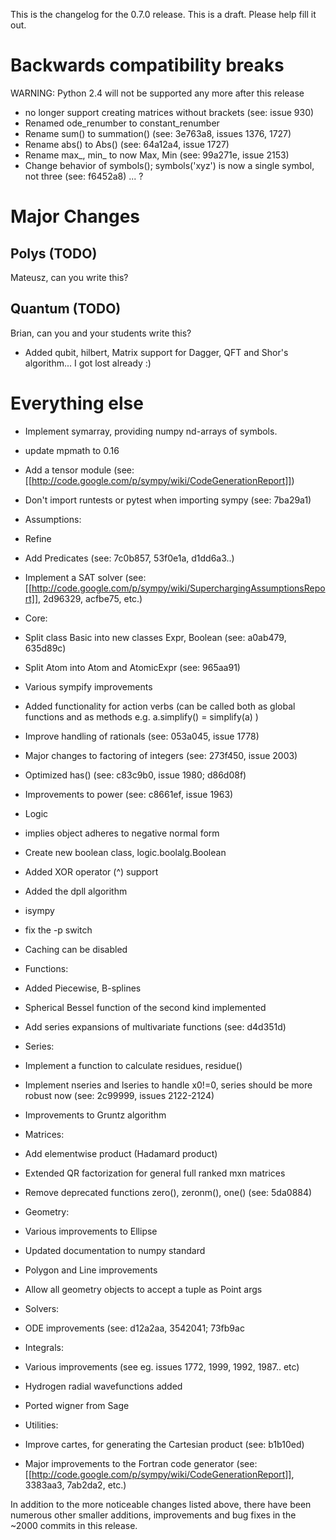 This is the changelog for the 0.7.0 release. This is a draft.  Please help fill it out.

# Backwards compatibility breaks
WARNING: Python 2.4 will not be supported any more after this release

* no longer support creating matrices without brackets (see: issue 930)
* Renamed ode_renumber to constant_renumber
* Rename sum() to summation() (see: 3e763a8, issues 1376, 1727)
* Rename abs() to Abs() (see: 64a12a4, issue 1727)
* Rename max_, min_ to now Max, Min (see: 99a271e, issue 2153)
* Change behavior of symbols(); symbols('xyz') is now a single symbol, not three (see: f6452a8)
... ?

# Major Changes
## Polys (TODO)
Mateusz, can you write this?
## Quantum (TODO)
Brian, can you and your students write this?
* Added qubit, hilbert, Matrix support for Dagger, QFT and Shor's algorithm... I got lost already :)

# Everything else

* Implement symarray, providing numpy nd-arrays of symbols.
* update mpmath to 0.16
* Add a tensor module (see: [[http://code.google.com/p/sympy/wiki/CodeGenerationReport]])
* Don't import runtests or pytest when importing sympy (see: 7ba29a1)

* Assumptions:
 * Refine 
 * Add Predicates (see: 7c0b857, 53f0e1a, d1dd6a3..)
 * Implement a SAT solver (see: [[http://code.google.com/p/sympy/wiki/SuperchargingAssumptionsReport]], 2d96329, acfbe75, etc.)

* Core:
 * Split class Basic into new classes Expr, Boolean (see: a0ab479, 635d89c)
 * Split Atom into Atom and AtomicExpr (see: 965aa91)
 * Various sympify improvements
 * Added functionality for action verbs (can be called both as global functions and as methods e.g. a.simplify() = simplify(a) )
 * Improve handling of rationals (see: 053a045, issue 1778)
 * Major changes to factoring of integers (see: 273f450, issue 2003)
 * Optimized has() (see: c83c9b0, issue 1980; d86d08f)
 * Improvements to power (see: c8661ef, issue 1963)

* Logic
 * implies object adheres to negative normal form
 * Create new boolean class, logic.boolalg.Boolean
 * Added XOR operator (^) support 
 * Added the dpll algorithm

* isympy
 * fix the -p switch
 * Caching can be disabled

* Functions:
 * Added Piecewise, B-splines
 * Spherical Bessel function of the second kind implemented
 * Add series expansions of multivariate functions (see: d4d351d)

* Series:
 * Implement a function to calculate residues, residue()
 * Implement nseries and lseries to handle x0!=0, series should be more robust now (see: 2c99999, issues 2122-2124)
 * Improvements to Gruntz algorithm

* Matrices:
 * Add elementwise product (Hadamard product)
 * Extended QR factorization for general full ranked mxn matrices
 * Remove deprecated functions zero(), zeronm(), one() (see: 5da0884)

* Geometry:
 * Various improvements to Ellipse
 * Updated documentation to numpy standard
 * Polygon and Line improvements
 * Allow all geometry objects to accept a tuple as Point args

* Solvers:
 * ODE improvements (see: d12a2aa, 3542041; 73fb9ac

* Integrals:
 * Various improvements (see eg. issues 1772, 1999, 1992, 1987.. etc)
 * Hydrogen radial wavefunctions added
 * Ported wigner from Sage

* Utilities:
 * Improve cartes, for generating the Cartesian product (see: b1b10ed)
 * Major improvements to the Fortran code generator (see: [[http://code.google.com/p/sympy/wiki/CodeGenerationReport]], 3383aa3, 7ab2da2, etc.)

In addition to the more noticeable changes listed above, there have been numerous other smaller additions, improvements and bug fixes in the ~2000 commits in this release. 